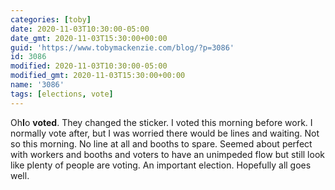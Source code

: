 ```yaml
---
categories: [toby]
date: 2020-11-03T10:30:00-05:00
date_gmt: 2020-11-03T15:30:00+00:00
guid: 'https://www.tobymackenzie.com/blog/?p=3086'
id: 3086
modified: 2020-11-03T10:30:00-05:00
modified_gmt: 2020-11-03T15:30:00+00:00
name: '3086'
tags: [elections, vote]
---
```


Oh**I**o **voted**.<!--more-->  They changed the sticker.  I voted this morning before work.  I normally vote after, but I was worried there would be lines and waiting.  Not so this morning.  No line at all and booths to spare.  Seemed about perfect with workers and booths and voters to have an unimpeded flow but still look like plenty of people are voting.  An important election.  Hopefully all goes well.

